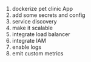 1.  dockerize pet clinic App
1.  add some secrets and config
1.  service discovery
1.  make it scalable
1.  integrate load balancer
1.  integrate IAM
1.  enable logs
1.  emit custom metrics
